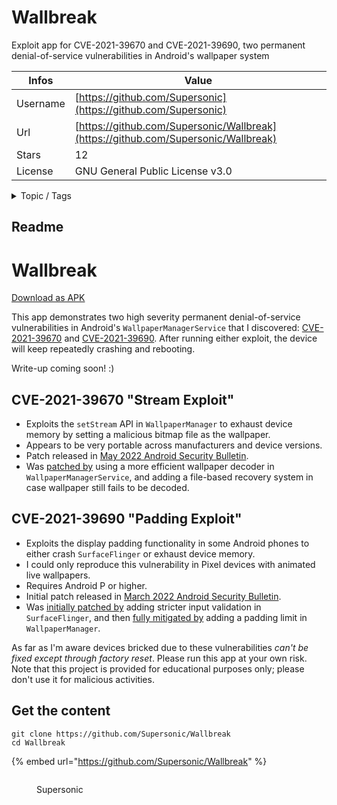 # Wallbreak

Exploit app for CVE-2021-39670 and CVE-2021-39690, two permanent denial-of-service vulnerabilities in Android's wallpaper system

| Infos    | Value                                                              |
| -------- | -------------------------------------------------------------------|
| Username | [https://github.com/Supersonic](https://github.com/Supersonic) |
| Url      | [https://github.com/Supersonic/Wallbreak](https://github.com/Supersonic/Wallbreak)                                               |
| Stars    | 12                                                          |
| License  | GNU General Public License v3.0                                                        |

<details>

<summary>Topic / Tags</summary>

* android* cve* exploit* security* vrp

</details>

## Readme

# Wallbreak
[
Download as APK](https://github.com/Supersonic/Wallbreak/releases/download/release/Wallbreak.apk)

This app demonstrates two high severity permanent denial-of-service vulnerabilities in Android's `WallpaperManagerService` that I discovered: [CVE-2021-39670](https://www.cve.org/CVERecord?id=CVE-2021-39670) and [CVE-2021-39690](https://www.cve.org/CVERecord?id=CVE-2021-39690).
After running either exploit, the device will keep repeatedly crashing and rebooting. 

Write-up coming soon! :)

## CVE-2021-39670 "Stream Exploit"

- Exploits the `setStream` API in `WallpaperManager` to exhaust device memory by setting a malicious bitmap file as the wallpaper.
- Appears to be very portable across manufacturers and device versions.
- Patch released in [May 2022 Android Security Bulletin](https://source.android.com/docs/security/bulletin/2022-05-01).
- Was [patched by](https://android.googlesource.com/platform/frameworks/base/+/b1b01433f5b8dc0702c0e1abde5f7b86b708a849) using a more efficient wallpaper decoder in `WallpaperManagerService`, and adding a file-based recovery system in case wallpaper still fails to be decoded.

## CVE-2021-39690 "Padding Exploit"

- Exploits the display padding functionality in some Android phones to either crash `SurfaceFlinger` or exhaust device memory.
- I could only reproduce this vulnerability in Pixel devices with animated live wallpapers.
- Requires Android P or higher.
- Initial patch released in [March 2022 Android Security Bulletin](https://source.android.com/docs/security/bulletin/2022-03-01).
- Was [initially patched by](https://android.googlesource.com/platform/frameworks/native/+/2914a57d755051a3e5f05154d784a08019500946) adding stricter input validation in `SurfaceFlinger`, and then [fully mitigated by](https://android.googlesource.com/platform/frameworks/base/+/f6b503a8c18a6b9179ff8d416544a6651facd805) adding a padding limit in `WallpaperManager`.

As far as I'm aware devices bricked due to these vulnerabilities *can't be fixed except through factory reset*. Please run this app at your own risk.
Note that this project is provided for educational purposes only; please don't use it for malicious activities.



## Get the content

```
git clone https://github.com/Supersonic/Wallbreak
cd Wallbreak
```

{% embed url="https://github.com/Supersonic/Wallbreak" %}

<figure><img src="https://avatars.githubusercontent.com/u/36431699?v=4" alt=""><figcaption><p>Supersonic</p></figcaption></figure>
